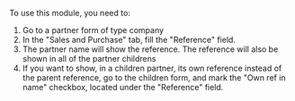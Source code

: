 To use this module, you need to:

1. Go to a partner form of type company
2. In the "Sales and Purchase" tab, fill the "Reference" field.
3. The partner name will show the reference. The reference will also be shown in all of the partner childrens
4. If you want to show, in a children partner, its own reference instead of the parent reference, go to the children form, and mark the "Own ref in name" checkbox, located under the "Reference" field.
